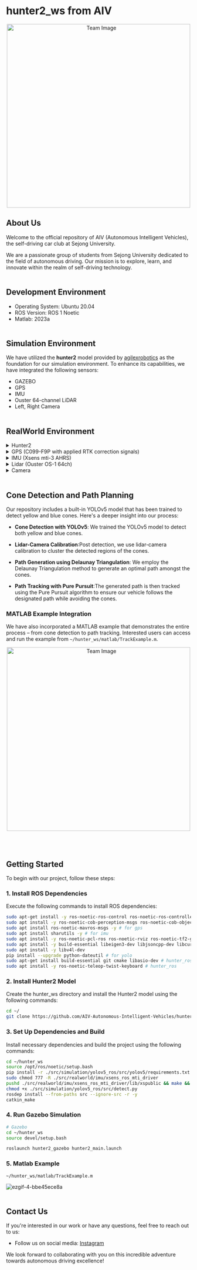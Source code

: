# hunter2_ws from AIV

<p align="center">
  <img src="https://github.com/AIV-Autonomous-Intelligent-Vehicles/hunter_ws/assets/113443261/aea97be9-3727-415e-bfa2-a2239a522dba" alt="Team Image" width="500"/>
</p>

## About Us

Welcome to the official repository of AIV (Autonomous Intelligent Vehicles), the self-driving car club at Sejong University.

We are a passionate group of students from Sejong University dedicated to the field of autonomous driving. Our mission is to explore, learn, and innovate within the realm of self-driving technology.<br><br>

## Development Environment

- Operating System: Ubuntu 20.04
- ROS Version: ROS 1 Noetic
- Matlab: 2023a
  <br><br>

## Simulation Environment

We have utilized the **hunter2** model provided by [agilexrobotics](https://github.com/agilexrobotics/ugv_gazebo_sim) as the foundation for our simulation environment. To enhance its capabilities, we have integrated the following sensors:

- GAZEBO
- GPS
- IMU
- Ouster 64-channel LiDAR
- Left, Right Camera
  <br><br>

## RealWorld Environment

<details>
<summary>Hunter2</summary>
<div markdown="1">
  
```bash
rosrun hunter_bringup bringup_can2usb.bash
# Start the base node for the real robot
roslaunch hunter_bringup hunter_robot_base.launch 
```

</div>
</details>

<details>
<summary>GPS (C099-F9P with applied RTK correction signals)</summary>
<div markdown="1">
  
```bash
roslaunch ntrip_client ntrip_client.launch # RTK
roslaunch ublox_gps ublox_device.launch    # GPS
```

</div>
</details>

<details>
<summary>IMU (Xsens mti-3 AHRS)</summary>
<div markdown="1">
  
```bash
roslaunch xsens_mti_driver xsens_mti_node.launch
# roslaunch xsens_mti_driver display.launch # for Rviz display
# ~/hunter_ws/src/realworld/imu/mtmanager/linux-x64/bin/mtmanager # for MT Manager
```

</div>
</details>

<details>
<summary>Lidar (Ouster OS-1 64ch)</summary>
<div markdown="1">
  
```bash
roslaunch ouster_ros sensor.launch sensor_hostname:=192.168.6.11 upd_dest:=192.168.6.99
```

</div>
</details>
  
<details>
<summary>Camera</summary>
<div markdown="1">

```bash
# pc에 연결된 cam port의 이름이 무엇인지 확인을 해야한다.
# 필자는 다음과 같은 명령어를 실행했을 때, /dev/video0, /dev/video1 이렇게 두가지가 나왔음
ls /dev/video*

# root 권한을 추가하기 위해 내 desktop의 이름을 확인한다.
whoami

# root 권한으로 카메라를 사용할 수 있도록 허용한다.
sudo adduser (whoami로 출력된 사용자 이름) video

# 리눅스에서 비디오 및 오디오 장치를 지원하기 위한 API와 도구 모음을 설치한다.
sudo apt-get install v4l-utils -y

# 현재 장착되어 있는 usb들을 확인을 한다.(HD Pro WebCam  C920 아래에 출력된 /dev/video* 들을 가지고 무엇이 맞는지 확인할 것임)
v4l2-ctl --list-devices

# 카메라가 지닌 파라미터를 확인하는 명령어를 가지고 어떤 device를 골라야하는지 확인하면 된다.
v4l2-ctl -d /dev/(HD Pro WebCam C920 아래에 출력된 device들을 차례로 넣어보면서 parameter 값이 나오는 device를 선택하면 된다.) --list-ctrls


# 파라미터 수정을 위해 .sh 파일을 작성한다.
gedit fixcam.sh

# 빈 텍스트 창이 열리면, 아래의 내용을 입력한다.
v4l2-ctl -d /dev/(본인의 device) --set-ctrl=focus_automatic_continuous=0

# .sh 파일을 적용시킨다.
source ~/fixcam.sh

# 바뀐 변수를 확인한다.
v4l2-ctl -d /dev/(본인의 device) --list-ctrls

# 앞 내용을 전부 진행하고 hunter_ws/src/realworld 경로에서 실행시킬 경우, cam이 나오지 않음
# 진행중이던 터미널을 모두 닫고 새로 시작하면 cam이 정상적으로 작동하는 것을 확인할 수 있음
cd hunter_ws/src/realworld
noetic
roslaunch usb_cam usb_cam-test.launch
```

</div>
</details>

<br>

## Cone Detection and Path Planning

Our repository includes a built-in YOLOv5 model that has been trained to detect yellow and blue cones. Here's a deeper insight into our process:

- **Cone Detection with YOLOv5**: We trained the YOLOv5 model to detect both yellow and blue cones.

- **Lidar-Camera Calibration**:Post detection, we use lidar-camera calibration to cluster the detected regions of the cones.

- **Path Generation using Delaunay Triangulation**: We employ the Delaunay Triangulation method to generate an optimal path amongst the cones.

- **Path Tracking with Pure Pursuit**:The generated path is then tracked using the Pure Pursuit algorithm to ensure our vehicle follows the designated path while avoiding the cones.

### MATLAB Example Integration

We have also incorporated a MATLAB example that demonstrates the entire process – from cone detection to path tracking. Interested users can access and run the example from `~/hunter_ws/matlab/TrackExample.m`.

<p align="center">
  <img src="https://github.com/AIV-Autonomous-Intelligent-Vehicles/hunter_ws/assets/113443261/0a256086-1a51-4335-b14f-c5fa9bcaf9bb" alt="Team Image" width="500"/>
</p>
<br><br>

## Getting Started

To begin with our project, follow these steps:

### 1. Install ROS Dependencies

Execute the following commands to install ROS dependencies:

```bash
sudo apt-get install -y ros-noetic-ros-control ros-noetic-ros-controllers ros-noetic-gazebo-ros ros-noetic-gazebo-ros-control ros-noetic-joint-state-publisher-gui ros-noetic-rqt-robot-steering ros-noetic-hector-gazebo-plugins ros-noetic-ackermann-steering-controller -y
sudo apt install -y ros-noetic-cob-perception-msgs ros-noetic-cob-object-detection-msgs # for yolo
sudo apt install ros-noetic-mavros-msgs -y # for gps
sudo apt install sharutils -y # for imu
sudo apt install -y ros-noetic-pcl-ros ros-noetic-rviz ros-noetic-tf2-geometry-msgs # ouster lidar
sudo apt install -y build-essential libeigen3-dev libjsoncpp-dev libcurl4-openssl-dev libspdlog-dev # ouster lidar
sudo apt install -y libv4l-dev
pip install --upgrade python-dateutil # for yolo
sudo apt-get install build-essential git cmake libasio-dev # hunter_ros
sudo apt install -y ros-noetic-teleop-twist-keyboard # hunter_ros
```

### 2. Install Hunter2 Model

Create the hunter_ws directory and install the Hunter2 model using the following commands:

```bash
cd ~/
git clone https://github.com/AIV-Autonomous-Intelligent-Vehicles/hunter_ws.git
```

### 3. Set Up Dependencies and Build

Install necessary dependencies and build the project using the following commands:

```bash
cd ~/hunter_ws
source /opt/ros/noetic/setup.bash
pip install -r ./src/simulation/yolov5_ros/src/yolov5/requirements.txt
sudo chmod 777 -R ./src/realworld/imu/xsens_ros_mti_driver
pushd ./src/realworld/imu/xsens_ros_mti_driver/lib/xspublic && make && popd
chmod +x ./src/simulation/yolov5_ros/src/detect.py
rosdep install --from-paths src --ignore-src -r -y
catkin_make
```

### 4. Run Gazebo Simulation

```bash
# Gazebo
cd ~/hunter_ws
source devel/setup.bash

roslaunch hunter2_gazebo hunter2_main.launch
```

### 5. Matlab Example

`~/hunter_ws/matlab/TrackExample.m`

![ezgif-4-bbe45ece8a](https://github.com/AIV-Autonomous-Intelligent-Vehicles/hunter_ws/assets/113443261/6eccb7c3-4d87-43f0-bf42-9e74edaf6abd)
<br><br>

## Contact Us

If you're interested in our work or have any questions, feel free to reach out to us:

- Follow us on social media: [Instagram](https://instagram.com/aiv_sejong?igshid=OGQ5ZDc2ODk2ZA==)

We look forward to collaborating with you on this incredible adventure towards autonomous driving excellence!
